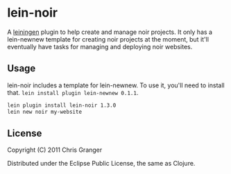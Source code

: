 # lein-noir

A [leiningen](https://github.com/technomancy/leiningen) plugin to help create and manage noir projects. It only has a lein-newnew template for creating noir projects at the moment, but it'll eventually have tasks for managing and deploying noir websites.

## Usage

lein-noir includes a template for lein-newnew. To use it, you'll need to install that. `lein install plugin lein-newnew 0.1.1`.

```bash
lein plugin install lein-noir 1.3.0
lein new noir my-website
```

## License

Copyright (C) 2011 Chris Granger

Distributed under the Eclipse Public License, the same as Clojure.
